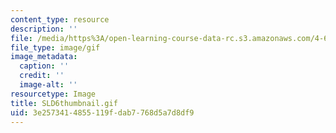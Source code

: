 ```yaml
---
content_type: resource
description: ''
file: /media/https%3A/open-learning-course-data-rc.s3.amazonaws.com/4-614-religious-architecture-and-islamic-cultures-fall-2002/3e2573414855119fdab7768d5a7d8df9_SLD6thumbnail.gif
file_type: image/gif
image_metadata:
  caption: ''
  credit: ''
  image-alt: ''
resourcetype: Image
title: SLD6thumbnail.gif
uid: 3e257341-4855-119f-dab7-768d5a7d8df9
---
```

